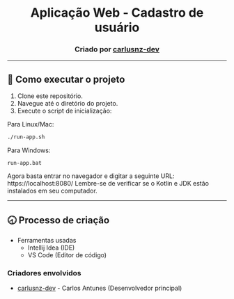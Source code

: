 <h1 style="text-align: center">Aplicação Web - Cadastro de usuário</h1>
<h3 style="text-align: center">Criado por <a href="https://github.com/carlusnz-dev">carlusnz-dev</a></h3>
<hr>

## 🚀 Como executar o projeto

1. Clone este repositório.
2. Navegue até o diretório do projeto.
3. Execute o script de inicialização:

Para Linux/Mac:
````bash
./run-app.sh
````
Para Windows:
````shell
run-app.bat
````
Agora basta entrar no navegador e digitar a seguinte URL: https://localhost:8080/
Lembre-se de verificar se o Kotlin e JDK estão instalados em seu computador.
<hr>

## 🕣 Processo de criação

- Ferramentas usadas
  - Intellij Idea (IDE)
  - VS Code (Editor de código)

### Criadores envolvidos

- [carlusnz-dev](https://github.com/carlusnz-dev) - Carlos Antunes (Desenvolvedor principal)